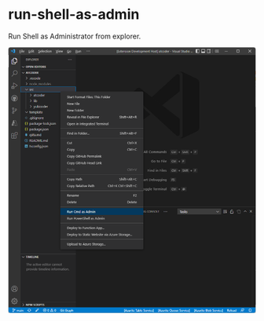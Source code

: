# run-shell-as-admin

Run Shell as Administrator from explorer.

![run-shell-as-admin](https://github.com/taizod1024/vscode-run-shell-as-admin-extension/blob/main/images/run-shell-as-admin.png?raw=true)
